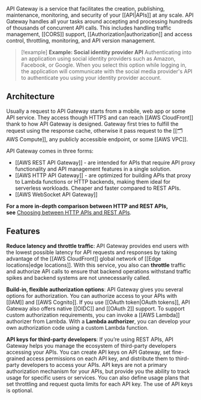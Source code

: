 API Gateway is a service that facilitates the creation, publishing, maintenance, monitoring, and security of your [[API|APIs]] at any scale. API Gateway handles all your tasks around accepting and processing hundreds of thousands of concurrent API calls. This includes handling traffic management, [[CORS]] support, [[Authorization|authorization]] and access control, throttling, monitoring, and API version management.

> [!example] **Example: Social identity provider API**
> Authenticating into an application using social identity providers such as Amazon, Facebook, or Google. When you select this option while logging in, the application will communicate with the social media provider's API to authenticate you using your identity provider account.

## Architecture

Usually a request to API Gateway starts from a mobile, web app or some API service. They access though HTTPS and can reach [[AWS CloudFront]] thank to how API Gateway is designed. Gateway first tries to fulfill the request using the response cache, otherwise it pass request to the [[🗂️ AWS Compute]], any publicly accessible endpoint, or some [[AWS VPC]].

API Gateway comes in three forms:

- [[AWS REST API Gateway]] - are intended for APIs that require API proxy functionality and API management features in a single solution.
- [[AWS HTTP API Gateway]] - are optimized for building APIs that proxy to Lambda functions or HTTP backends, making them ideal for serverless workloads. Cheaper and faster compared to REST APIs.
- [[AWS WebSocket API Gateway]]

**For a more in-depth comparison between HTTP and REST APIs, see** [Choosing between HTTP APIs and REST APIs](https://docs.aws.amazon.com/apigateway/latest/developerguide/http-api-vs-rest.html).

## Features

**Reduce latency and throttle traffic**: API Gateway provides end users with the lowest possible latency for API requests and responses by taking advantage of the [[AWS CloudFront]] global network of [[Edge locations|edge locations]]. With this service, you also can **throttle** traffic and authorize API calls to ensure that backend operations withstand traffic spikes and backend systems are not unnecessarily called.

**Build-in, flexible authorization options**: API Gateway gives you several options for authorization. You can authorize access to your APIs with [[IAM]] and [[AWS Cognito]]. If you use [[OAuth token|OAuth tokens]], API Gateway also offers native [[OIDC]] and [[OAuth 2]] support. To support custom authorization requirements, you can invoke a [[AWS Lambda]] authorizer from Lambda. With a **Lambda authorizer**, you can develop your own authorization code using a custom Lambda function.

**API keys for third-party developers**: If you’re using REST APIs, API Gateway helps you manage the ecosystem of third-party developers accessing your APIs. You can create API keys on API Gateway, set fine-grained access permissions on each API key, and distribute them to third-party developers to access your APIs. API keys are not a primary authorization mechanism for your APIs, but provide you the ability to track usage for specific users or services. You can also define usage plans that set throttling and request quota limits for each API key. The use of API keys is optional.